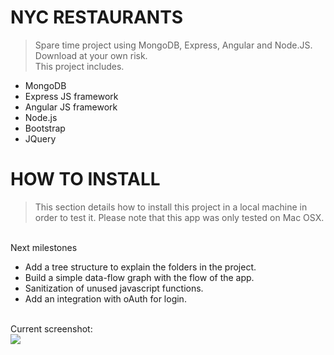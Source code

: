 # NYC RESTAURANTS

> Spare time project using MongoDB, Express, Angular and Node.JS. Download at your own risk.<br/>
This project includes.<br/>
<ul>
  <li>MongoDB</li>
  <li>Express JS framework</li>
  <li>Angular JS framework</li>
  <li>Node.js</li>
  <li>Bootstrap</li>
  <li>JQuery</li>
</ul>

# HOW TO INSTALL
> This section details how to install this project in a local machine in order
to test it. Please note that this app was only tested on Mac OSX.

<br/>
Next milestones
<ul>
<li>Add a tree structure to explain the folders in the project.</li>
<li>Build a simple data-flow graph with the flow of the app.</li>
<li>Sanitization of unused javascript functions.</li>
<li>Add an integration with oAuth for login.</li>
</ul>
<br/>
Current screenshot:<br/>
<img src="https://raw.githubusercontent.com/agabardo/nyc_restaurants/master/screenshot.png">
